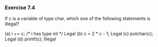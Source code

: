 ### Exercise 7.4

If c is a variable of type char, which one of the following statements is illegal?

(a) i += c; /* i has type int */    Legal
(b) c = 2 * c - 1;                  Legal
(c) putchar(c);                     Legal
(d) printf(c);                      Illegal
